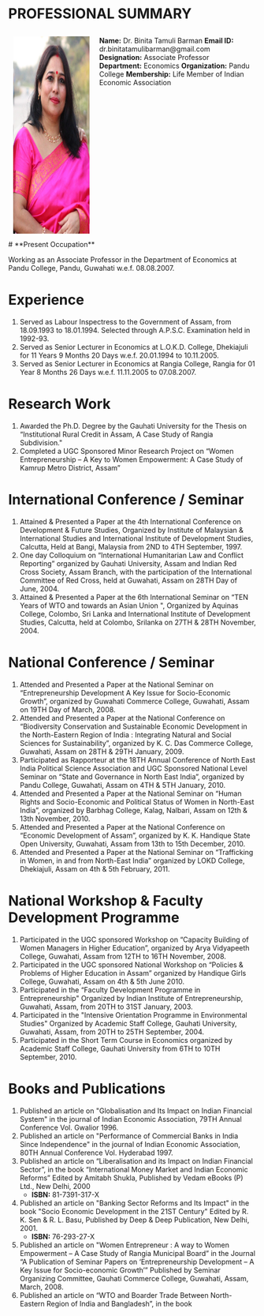 # **PROFESSIONAL SUMMARY**

<div style="display: flex; flex-direction: row;">
  <div style="flex: 1; padding: 10px;">
    <img src="https://github.com/binitatamulibarman/binitatamulibarman.github.io/blob/main/drbinita.jpg" width="200" height="400">
  </div>
  <div style="flex: 2; padding: 10px;">
    <b>Name:</b> Dr. Binita Tamuli Barman  
    <b>Email ID:</b> dr.binitatamulibarman@gmail.com  
    <b>Designation:</b> Associate Professor  
    <b>Department:</b> Economics  
    <b>Organization:</b> Pandu College  
    <b>Membership:</b> Life Member of Indian Economic Association  
  </div>
</div>

<div>
  <!-- Rest of the content goes here -->
   # **Present Occupation**

Working as an Associate Professor in the Department of Economics at Pandu College, Pandu, Guwahati w.e.f. 08.08.2007.

# **Experience**

1. Served as Labour Inspectress to the Government of Assam, from 18.09.1993 to 18.01.1994. Selected through A.P.S.C. Examination held in 1992-93.
2. Served as Senior Lecturer in Economics at L.O.K.D. College, Dhekiajuli for 11 Years 9 Months 20 Days w.e.f. 20.01.1994 to 10.11.2005.
3. Served as Senior Lecturer in Economics at Rangia College, Rangia for 01 Year 8 Months 26 Days w.e.f. 11.11.2005 to 07.08.2007.

# **Research Work**

1. Awarded the Ph.D. Degree by the Gauhati University for the Thesis on “Institutional Rural Credit in Assam, A Case Study of Rangia Subdivision."
2. Completed a UGC Sponsored Minor Research Project on “Women Entrepreneurship – A Key to Women Empowerment: A Case Study of Kamrup Metro District, Assam”

# **International Conference / Seminar**

1. Attained & Presented a Paper at the 4th International Conference on Development & Future Studies, Organized by Institute of Malaysian & International Studies and International Institute of Development Studies, Calcutta, Held at Bangi, Malaysia from 2ND to 4TH September, 1997.
2. One day Colloquium on “International Humanitarian Law and Conflict Reporting” organized by Gauhati University, Assam and Indian Red Cross Society, Assam Branch, with the participation of the International Committee of Red Cross, held at Guwahati, Assam on 28TH Day of June, 2004.
3. Attained & Presented a Paper at the 6th International Seminar on “TEN Years of WTO and towards an Asian Union ", Organized by Aquinas College, Colombo, Sri Lanka and International Institute of Development Studies, Calcutta, held at Colombo, Srilanka on 27TH & 28TH November, 2004.

# **National Conference / Seminar**

1. Attended and Presented a Paper at the National Seminar on “Entrepreneurship Development A Key Issue for Socio-Economic Growth”, organized by Guwahati Commerce College, Guwahati, Assam on 19TH Day of March, 2008.
2. Attended and Presented a Paper at the National Conference on “Biodiversity Conservation and Sustainable Economic Development in the North-Eastern Region of India : Integrating Natural and Social Sciences for Sustainability”, organized by K. C. Das Commerce College, Guwahati, Assam on 28TH & 29TH January, 2009.
3. Participated as Rapporteur at the 18TH Annual Conference of North East India Political Science Association and UGC Sponsored National Level Seminar on “State and Governance in North East India”, organized by Pandu College, Guwahati, Assam on 4TH & 5TH January, 2010.
4. Attended and Presented a Paper at the National Seminar on “Human Rights and Socio-Economic and Political Status of Women in North-East India”, organized by Barbhag College, Kalag, Nalbari, Assam on 12th  & 13th November, 2010.
5. Attended and Presented a Paper at the National Conference on “Economic Development of Assam”, organized by K. K. Handique State Open University, Guwahati, Assam from 13th to 15th December, 2010.
6. Attended and Presented a Paper at the National Seminar on “Trafficking in Women, in and from North-East India” organized by LOKD College, Dhekiajuli, Assam on 4th & 5th February, 2011.

# **National Workshop & Faculty Development Programme**

1. Participated in the UGC sponsored Workshop on “Capacity Building of Women Managers in Higher Education”, organized by Arya Vidyapeeth College, Guwahati, Assam from 12TH to 16TH November, 2008.
2. Participated in the UGC sponsored National Workshop on “Policies & Problems of Higher Education in Assam” organized by Handique Girls College, Guwahati, Assam on 4th & 5th June 2010.
3. Participated in the “Faculty Development Programme in Entrepreneurship" Organized by Indian Institute of Entrepreneurship, Guwahati, Assam, from 20TH to 31ST January, 2003.
4. Participated in the "Intensive Orientation  Programme in Environmental Studies" Organized by  Academic Staff College, Gauhati University, Guwahati, Assam, from 20TH to 25TH September, 2004.
5. Participated in the Short Term Course in Economics organized by Academic Staff College, Gauhati University from 6TH to 10TH September, 2010.

# **Books and Publications**

1. Published an article on "Globalisation and Its Impact on Indian Financial System" in the journal of Indian Economic Association, 79TH Annual Conference Vol. Gwalior 1996.
2. Published an article on "Performance of Commercial Banks in India Since Independence" in the journal of Indian Economic Association, 80TH Annual Conference Vol. Hyderabad 1997.
3. Published an article on “Liberalisation and its Impact on Indian Financial Sector”, in the book “International Money Market and Indian Economic Reforms” Edited by Amitabh Shukla, Published by Vedam eBooks (P) Ltd., New Delhi, 2000
   - **ISBN:** 81-7391-317-X
4. Published an article on "Banking Sector Reforms and Its Impact" in the book "Socio Economic Development in the 21ST Century" Edited by R. K. Sen & R. L. Basu, Published by  Deep & Deep Publication, New Delhi, 2001.
   - **ISBN:** 76-293-27-X
5. Published an article on "Women Entrepreneur : A way to Women Empowerment – A Case Study of Rangia Municipal Board” in the Journal “A Publication of Seminar Papers on ‘Entrepreneurship Development – A Key Issue for Socio-economic Growth’” Published by Seminar Organizing Committee, Gauhati Commerce College, Guwahati, Assam, March,  2008.
6. Published an article on “WTO and Boarder Trade Between North-Eastern Region of India and Bangladesh”, in the book

</div>


